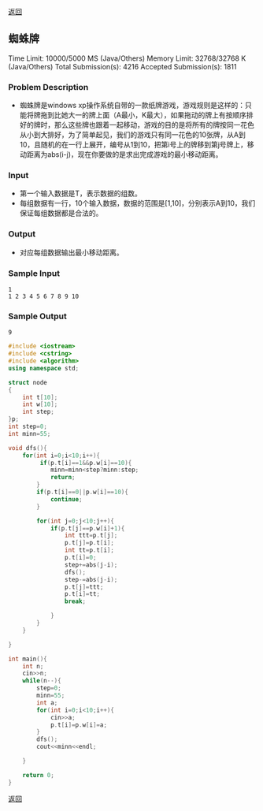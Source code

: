 ﻿[返回](https://github.com/superkunn/acmer#poj)
## 蜘蛛牌

Time Limit: 10000/5000 MS (Java/Others)    Memory Limit: 32768/32768 K (Java/Others)
Total Submission(s): 4216    Accepted Submission(s): 1811


### Problem Description
* 蜘蛛牌是windows xp操作系统自带的一款纸牌游戏，游戏规则是这样的：只能将牌拖到比她大一的牌上面（A最小，K最大），如果拖动的牌上有按顺序排好的牌时，那么这些牌也跟着一起移动，游戏的目的是将所有的牌按同一花色从小到大排好，为了简单起见，我们的游戏只有同一花色的10张牌，从A到10，且随机的在一行上展开，编号从1到10，把第i号上的牌移到第j号牌上，移动距离为abs(i-j)，现在你要做的是求出完成游戏的最小移动距离。
 

### Input
* 第一个输入数据是T，表示数据的组数。
* 每组数据有一行，10个输入数据，数据的范围是[1,10]，分别表示A到10，我们保证每组数据都是合法的。
 

### Output
* 对应每组数据输出最小移动距离。
 

### Sample Input
```
1
1 2 3 4 5 6 7 8 9 10
```

### Sample Output
```
9
```

```c++
#include <iostream>
#include <cstring>
#include <algorithm>
using namespace std;

struct node
{
    int t[10];
    int w[10];
    int step;
}p;
int step=0;
int minn=55;

void dfs(){
    for(int i=0;i<10;i++){
         if(p.t[i]==1&&p.w[i]==10){
            minn=minn<step?minn:step;
            return;
        }
        if(p.t[i]==0||p.w[i]==10){
            continue;
        }

        for(int j=0;j<10;j++){
            if(p.t[j]==p.w[i]+1){
                int ttt=p.t[j];
                p.t[j]=p.t[i];
                int tt=p.t[i];
                p.t[i]=0;
                step+=abs(j-i);
                dfs();
                step-=abs(j-i);
                p.t[j]=ttt;
                p.t[i]=tt;
                break;

            }
        }
    }

}

int main(){
    int n;
    cin>>n;
    while(n--){
        step=0;
        minn=55;
        int a;
        for(int i=0;i<10;i++){
            cin>>a;
            p.t[i]=p.w[i]=a;
        }
        dfs();
        cout<<minn<<endl;

    }

    return 0;
}
```
[返回](https://github.com/superkunn/acmer#poj)
